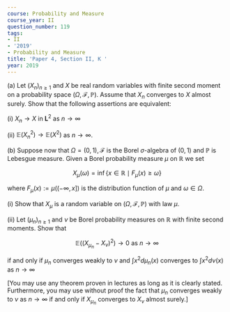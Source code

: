 ```yaml
---
course: Probability and Measure
course_year: II
question_number: 119
tags:
- II
- '2019'
- Probability and Measure
title: 'Paper 4, Section II, K '
year: 2019
---
```




(a) Let $\left(X_{n}\right)_{n \geqslant 1}$ and $X$ be real random variables with finite second moment on a probability space $(\Omega, \mathcal{F}, \mathbb{P})$. Assume that $X_{n}$ converges to $X$ almost surely. Show that the following assertions are equivalent:

(i) $X_{n} \rightarrow X$ in $\mathbf{L}^{2}$ as $n \rightarrow \infty$

(ii) $\mathbb{E}\left(X_{n}^{2}\right) \rightarrow \mathbb{E}\left(X^{2}\right)$ as $n \rightarrow \infty$.

(b) Suppose now that $\Omega=(0,1), \mathcal{F}$ is the Borel $\sigma$-algebra of $(0,1)$ and $\mathbb{P}$ is Lebesgue measure. Given a Borel probability measure $\mu$ on $\mathbb{R}$ we set

$$X_{\mu}(\omega)=\inf \left\{x \in \mathbb{R} \mid F_{\mu}(x) \geqslant \omega\right\}$$

where $F_{\mu}(x):=\mu((-\infty, x])$ is the distribution function of $\mu$ and $\omega \in \Omega$.

(i) Show that $X_{\mu}$ is a random variable on $(\Omega, \mathcal{F}, \mathbb{P})$ with law $\mu$.

(ii) Let $\left(\mu_{n}\right)_{n \geqslant 1}$ and $\nu$ be Borel probability measures on $\mathbb{R}$ with finite second moments. Show that

$$\mathbb{E}\left(\left(X_{\mu_{n}}-X_{\nu}\right)^{2}\right) \rightarrow 0 \text { as } n \rightarrow \infty$$

if and only if $\mu_{n}$ converges weakly to $\nu$ and $\int x^{2} d \mu_{n}(x)$ converges to $\int x^{2} d \nu(x)$ as $n \rightarrow \infty$

[You may use any theorem proven in lectures as long as it is clearly stated. Furthermore, you may use without proof the fact that $\mu_{n}$ converges weakly to $\nu$ as $n \rightarrow \infty$ if and only if $X_{\mu_{n}}$ converges to $X_{\nu}$ almost surely.]